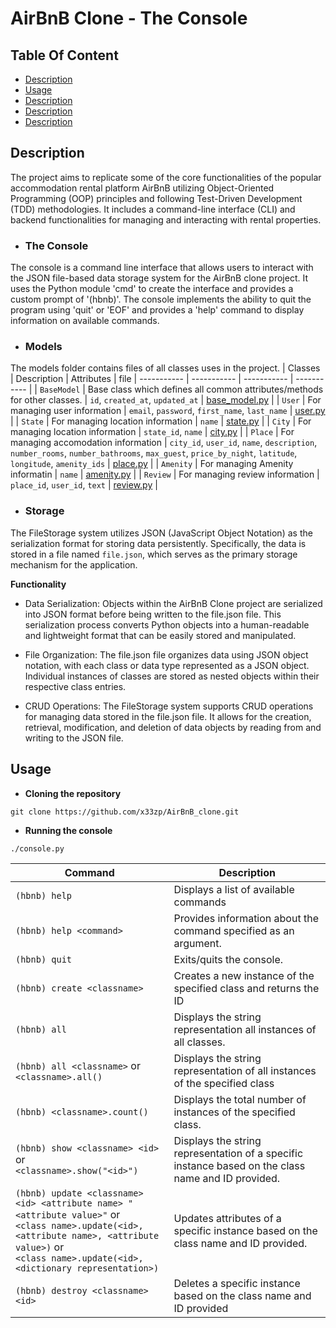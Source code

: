 # AirBnB Clone - The Console

## Table Of Content
- [Description](#description)
- [Usage](#usage)
- [Description](#description)
- [Description](#description)
- [Description](#description)

## Description <a name="description">
The project aims to replicate some of the core functionalities of the popular accommodation rental platform AirBnB utilizing Object-Oriented Programming (OOP) principles and following Test-Driven Development (TDD) methodologies. It includes a command-line interface (CLI) and backend functionalities for managing and interacting with rental properties.

- ### The Console
 The console is a command line interface that allows users to interact with the JSON file-based data storage system for the AirBnB clone project. It uses the Python module 'cmd' to create the interface and provides a custom prompt of '(hbnb)'. The console implements the ability to quit the program using 'quit' or 'EOF' and provides a 'help' command to display information on available commands.

- ### Models
 The models folder contains files of all classes uses in the project.
 | Classes | Description | Attributes | file
 | ----------- | ----------- | ----------- | ----------- |
 | `BaseModel` | Base class which defines all common attributes/methods for other classes. | `id`, `created_at`, `updated_at` | [base_model.py](https://github.com/x33zp/AirBnB_clone/blob/main/models/base_model.py) |
 | `User` | For managing user information | `email`, `password`, `first_name`, `last_name` | [user.py](https://github.com/x33zp/AirBnB_clone/blob/main/models/user.py) |
 | `State` | For managing location information | `name` | [state.py](https://github.com/x33zp/AirBnB_clone/blob/main/models/state.py) |
 | `City` | For managing location information | `state_id`, `name` | [city.py](https://github.com/x33zp/AirBnB_clone/blob/main/models/city.py) |
 | `Place` |  For managing accomodation information | `city_id`, `user_id`, `name`, `description`, `number_rooms`, `number_bathrooms`, `max_guest`, `price_by_night`, `latitude`, `longitude`, `amenity_ids` | [place.py](https://github.com/x33zp/AirBnB_clone/blob/main/models/place.py) |
 | `Amenity` | For managing Amenity informatin | `name` | [amenity.py](https://github.com/x33zp/AirBnB_clone/blob/main/models/amenity.py) |
 | `Review` | For managing review information | `place_id`, `user_id`, `text` | [review.py](https://github.com/x33zp/AirBnB_clone/blob/main/models/review.py) |

- ### Storage
 The FileStorage system utilizes JSON (JavaScript Object Notation) as the serialization format for storing data persistently. Specifically, the data is stored in a file named `file.json`, which serves as the primary storage mechanism for the application.

 **Functionality**
 - Data Serialization: Objects within the AirBnB Clone project are serialized into JSON format before being written to the file.json file. This serialization process converts Python objects into a human-readable and lightweight format that can be easily stored and manipulated.

 - File Organization: The file.json file organizes data using JSON object notation, with each class or data type represented as a JSON object. Individual instances of classes are stored as nested objects within their respective class entries.

 - CRUD Operations: The FileStorage system supports CRUD operations for managing data stored in the file.json file. It allows for the creation, retrieval, modification, and deletion of data objects by reading from and writing to the JSON file.


## Usage <a name="usage">
- **Cloning the repository**
 ```
 git clone https://github.com/x33zp/AirBnB_clone.git
 ```

- **Running the console**
 ```
 ./console.py
 ```

 | Command | Description |
 | ----------- | ----------- |
 | `(hbnb) help ` | Displays a list of available commands |
 |  `(hbnb) help <command>` | Provides information about the command specified as an argument. |
 | `(hbnb) quit` | Exits/quits the console. |
 | `(hbnb) create <classname>` | Creates a new instance of the specified class and returns the ID |
 | `(hbnb) all` | Displays the string representation all instances of all classes. |
 | `(hbnb) all <classname>` or <br>  `<classname>.all()` | Displays the string representation of all instances of the specified class |
 | `(hbnb) <classname>.count()` | Displays the total number of instances of the specified class. |
 | `(hbnb) show <classname> <id>` or <br> `<classname>.show("<id>")` | Displays the string representation of a specific instance based on the class name and ID provided. |
 | `(hbnb) update <classname> <id> <attribute name> "<attribute value>"` or <br> `<class name>.update(<id>, <attribute name>, <attribute value>)` or <br> `<class name>.update(<id>, <dictionary representation>)` | Updates attributes of a specific instance based on the class name and ID provided.  |
 | `(hbnb) destroy <classname> <id>` | Deletes a specific instance based on the class name and ID provided |
